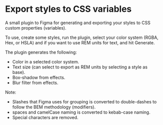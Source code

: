# Export styles to CSS variables

A small plugin to Figma for generating and exporting your styles to CSS custom properties (variables).

To use, create some styles, run the plugin, select your color system (RGBA, Hex, or HSLA) and if you want to use REM units for text, and hit Generate.

The plugin generates the following:
- Color in a selected color system.
- Text size (can select to export as REM units by selecting a style as base).
- Box-shadow from effects.
- Blur filter from effects.

Note:
- Slashes that Figma uses for grouping is converted to double-dashes to follow the BEM methodology (modifiers).
- spaces and camelCase naming is converted to kebab-case naming.
- Special characters are removed.
